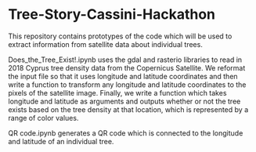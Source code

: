 # Tree-Story-Cassini-Hackathon

This repository contains prototypes of the code which will be used to extract information from satellite data about individual trees.

Does_the_Tree_Exist!.ipynb uses the gdal and rasterio libraries to read in 2018 Cyprus tree density data from the Copernicus Satellite. We reformat the input file so that it uses longitude and latitude coordinates and then write a function to transform any longitude and latitude coordinates to the pixels of the satellite image. Finally, we write a function which takes longitude and latitude as arguments and outputs whether or not the tree exists based on the tree density at that location, which is represented by a range of color values.  

QR code.ipynb generates a QR code which is connected to the longitude and latitude of an individual tree.
